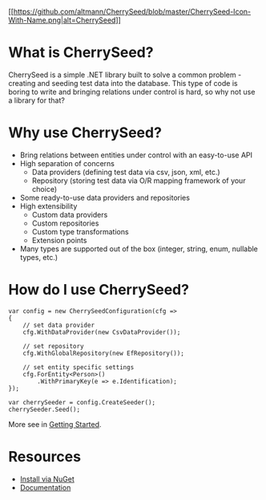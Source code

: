 [[https://github.com/altmann/CherrySeed/blob/master/CherrySeed-Icon-With-Name.png|alt=CherrySeed]]

# What is CherrySeed?
CherrySeed is a simple .NET library built to solve a common problem - creating and seeding test data into the database. This type of code is boring to write and bringing relations under control is hard, so why not use a library for that?

# Why use CherrySeed?
- Bring relations between entities under control with an easy-to-use API 
- High separation of concerns
  - Data providers (defining test data via csv, json, xml, etc.)
  - Repository (storing test data via O/R mapping framework of your choice)
- Some ready-to-use data providers and repositories
- High extensibility
    - Custom data providers
    - Custom repositories
    - Custom type transformations
    - Extension points
- Many types are supported out of the box (integer, string, enum, nullable types, etc.)

# How do I use CherrySeed?

    var config = new CherrySeedConfiguration(cfg =>
    {
        // set data provider
        cfg.WithDataProvider(new CsvDataProvider());

        // set repository
        cfg.WithGlobalRepository(new EfRepository());

        // set entity specific settings
        cfg.ForEntity<Person>()
            .WithPrimaryKey(e => e.Identification);
    });

    var cherrySeeder = config.CreateSeeder();
    cherrySeeder.Seed();

More see in [Getting Started](https://github.com/altmann/CherrySeed/wiki/Getting-Started).

# Resources
- [Install via NuGet](https://www.nuget.org/packages?q=CherrySeed)
- [Documentation](https://github.com/altmann/CherrySeed/wiki/Getting-Started)
